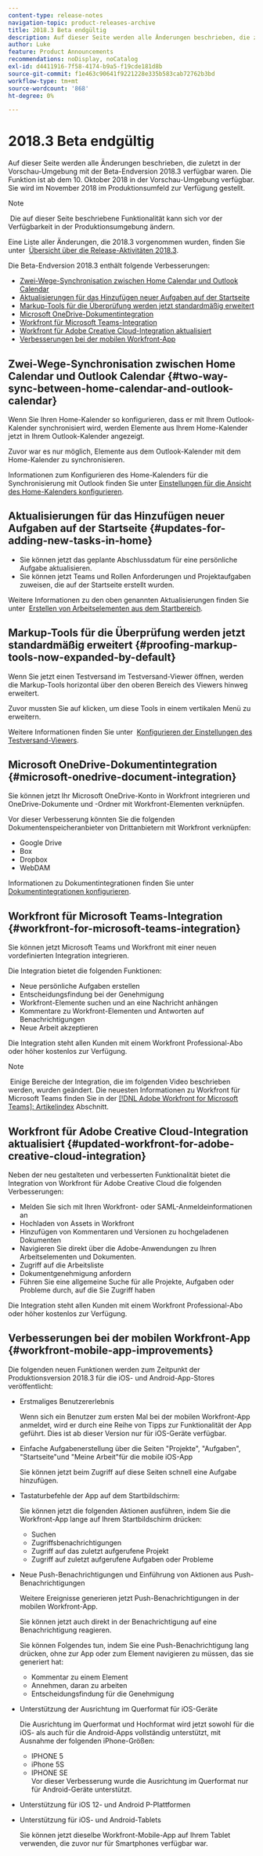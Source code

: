 ```yaml
---
content-type: release-notes
navigation-topic: product-releases-archive
title: 2018.3 Beta endgültig
description: Auf dieser Seite werden alle Änderungen beschrieben, die zuletzt in der Vorschau-Umgebung mit der Beta-Endversion 2018.3 verfügbar waren. Die Funktion ist ab dem 10. Oktober 2018 in der Vorschau-Umgebung verfügbar. Sie wird im November 2018 im Produktionsumfeld zur Verfügung gestellt.
author: Luke
feature: Product Announcements
recommendations: noDisplay, noCatalog
exl-id: d4411916-7f58-4174-b9a5-f19cde181d8b
source-git-commit: f1e463c90641f9221228e335b583cab72762b3bd
workflow-type: tm+mt
source-wordcount: '868'
ht-degree: 0%

---
```


# 2018.3 Beta endgültig

Auf dieser Seite werden alle Änderungen beschrieben, die zuletzt in der Vorschau-Umgebung mit der Beta-Endversion 2018.3 verfügbar waren. Die Funktion ist ab dem 10. Oktober 2018 in der Vorschau-Umgebung verfügbar. Sie wird im November 2018 im Produktionsumfeld zur Verfügung gestellt.

>[!NOTE]
>
> Die auf dieser Seite beschriebene Funktionalität kann sich vor der Verfügbarkeit in der Produktionsumgebung ändern.

Eine Liste aller Änderungen, die 2018.3 vorgenommen wurden, finden Sie unter  [Übersicht über die Release-Aktivitäten 2018.3](../../../../product-announcements/product-releases/quarterly-release-archive/2018.3-release-activity/2018-3-release-activity-overview.md).

Die Beta-Endversion 2018.3 enthält folgende Verbesserungen:

* [Zwei-Wege-Synchronisation zwischen Home Calendar und Outlook Calendar](#two-way-sync-between-home-calendar-and-outlook-calendar)
* [Aktualisierungen für das Hinzufügen neuer Aufgaben auf der Startseite](#updates-for-adding-new-tasks-in-home)
* [Markup-Tools für die Überprüfung werden jetzt standardmäßig erweitert](#proofing-markup-tools-now-expanded-by-default)
* [Microsoft OneDrive-Dokumentintegration](#microsoft-onedrive-document-integration)
* [Workfront für Microsoft Teams-Integration](#workfront-for-microsoft-teams-integration)
* [Workfront für Adobe Creative Cloud-Integration aktualisiert](#updated-workfront-for-adobe-creative-cloud-integration)
* [Verbesserungen bei der mobilen Workfront-App](#workfront-mobile-app-improvements)

## Zwei-Wege-Synchronisation zwischen Home Calendar und Outlook Calendar {#two-way-sync-between-home-calendar-and-outlook-calendar}

Wenn Sie Ihren Home-Kalender so konfigurieren, dass er mit Ihrem Outlook-Kalender synchronisiert wird, werden Elemente aus Ihrem Home-Kalender jetzt in Ihrem Outlook-Kalender angezeigt.

Zuvor war es nur möglich, Elemente aus dem Outlook-Kalender mit dem Home-Kalender zu synchronisieren.

Informationen zum Konfigurieren des Home-Kalenders für die Synchronisierung mit Outlook finden Sie unter [Einstellungen für die Ansicht des Home-Kalenders konfigurieren](../../../../workfront-basics/using-home/using-the-home-area/configure-home-calendar-view.md).

## Aktualisierungen für das Hinzufügen neuer Aufgaben auf der Startseite {#updates-for-adding-new-tasks-in-home}

* Sie können jetzt das geplante Abschlussdatum für eine persönliche Aufgabe aktualisieren.
* Sie können jetzt Teams und Rollen Anforderungen und Projektaufgaben zuweisen, die auf der Startseite erstellt wurden.

Weitere Informationen zu den oben genannten Aktualisierungen finden Sie unter  [Erstellen von Arbeitselementen aus dem Startbereich](../../../../workfront-basics/using-home/using-the-home-area/create-work-items-in-home.md).

## Markup-Tools für die Überprüfung werden jetzt standardmäßig erweitert {#proofing-markup-tools-now-expanded-by-default}

Wenn Sie jetzt einen Testversand im Testversand-Viewer öffnen, werden die Markup-Tools horizontal über den oberen Bereich des Viewers hinweg erweitert.

Zuvor mussten Sie auf klicken, um diese Tools in einem vertikalen Menü zu erweitern.

Weitere Informationen finden Sie unter  [Konfigurieren der Einstellungen des Testversand-Viewers](../../../../review-and-approve-work/proofing/reviewing-proofs-within-workfront/configure-proofing-viewer-settings.md).

## Microsoft OneDrive-Dokumentintegration {#microsoft-onedrive-document-integration}

Sie können jetzt Ihr Microsoft OneDrive-Konto in Workfront integrieren und OneDrive-Dokumente und -Ordner mit Workfront-Elementen verknüpfen.

Vor dieser Verbesserung könnten Sie die folgenden Dokumentenspeicheranbieter von Drittanbietern mit Workfront verknüpfen:

* Google Drive
* Box
* Dropbox
* WebDAM

Informationen zu Dokumentintegrationen finden Sie unter [Dokumentintegrationen konfigurieren](../../../../administration-and-setup/configure-integrations/configure-document-integrations.md).

## Workfront für Microsoft Teams-Integration {#workfront-for-microsoft-teams-integration}

Sie können jetzt Microsoft Teams und Workfront mit einer neuen vordefinierten Integration integrieren.

Die Integration bietet die folgenden Funktionen:

* Neue persönliche Aufgaben erstellen
* Entscheidungsfindung bei der Genehmigung
* Workfront-Elemente suchen und an eine Nachricht anhängen
* Kommentare zu Workfront-Elementen und Antworten auf Benachrichtigungen
* Neue Arbeit akzeptieren

Die Integration steht allen Kunden mit einem Workfront Professional-Abo oder höher kostenlos zur Verfügung.

>[!NOTE]
>
> Einige Bereiche der Integration, die im folgenden Video beschrieben werden, wurden geändert. Die neuesten Informationen zu Workfront für Microsoft Teams finden Sie in der [[!DNL Adobe Workfront for Microsoft Teams]: Artikelindex](../../../../workfront-integrations-and-apps/using-workfront-with-microsoft-teams/use-workfront-with-ms-teams.md) Abschnitt.

## Workfront für Adobe Creative Cloud-Integration aktualisiert {#updated-workfront-for-adobe-creative-cloud-integration}

Neben der neu gestalteten und verbesserten Funktionalität bietet die Integration von Workfront für Adobe Creative Cloud die folgenden Verbesserungen:

* Melden Sie sich mit Ihren Workfront- oder SAML-Anmeldeinformationen an
* Hochladen von Assets in Workfront
* Hinzufügen von Kommentaren und Versionen zu hochgeladenen Dokumenten
* Navigieren Sie direkt über die Adobe-Anwendungen zu Ihren Arbeitselementen und Dokumenten.
* Zugriff auf die Arbeitsliste
* Dokumentgenehmigung anfordern
* Führen Sie eine allgemeine Suche für alle Projekte, Aufgaben oder Probleme durch, auf die Sie Zugriff haben

Die Integration steht allen Kunden mit einem Workfront Professional-Abo oder höher kostenlos zur Verfügung.

## Verbesserungen bei der mobilen Workfront-App {#workfront-mobile-app-improvements}

Die folgenden neuen Funktionen werden zum Zeitpunkt der Produktionsversion 2018.3 für die iOS- und Android-App-Stores veröffentlicht:

* Erstmaliges Benutzererlebnis

  Wenn sich ein Benutzer zum ersten Mal bei der mobilen Workfront-App anmeldet, wird er durch eine Reihe von Tipps zur Funktionalität der App geführt. Dies ist ab dieser Version nur für iOS-Geräte verfügbar.

* Einfache Aufgabenerstellung über die Seiten &quot;Projekte&quot;, &quot;Aufgaben&quot;, &quot;Startseite&quot;und &quot;Meine Arbeit&quot;für die mobile iOS-App

  Sie können jetzt beim Zugriff auf diese Seiten schnell eine Aufgabe hinzufügen.

* Tastaturbefehle der App auf dem Startbildschirm:

  Sie können jetzt die folgenden Aktionen ausführen, indem Sie die Workfront-App lange auf Ihrem Startbildschirm drücken:

   * Suchen
   * Zugriffsbenachrichtigungen
   * Zugriff auf das zuletzt aufgerufene Projekt 
   * Zugriff auf zuletzt aufgerufene Aufgaben oder Probleme

* Neue Push-Benachrichtigungen und Einführung von Aktionen aus Push-Benachrichtigungen

  Weitere Ereignisse generieren jetzt Push-Benachrichtigungen in der mobilen Workfront-App.

  Sie können jetzt auch direkt in der Benachrichtigung auf eine Benachrichtigung reagieren.

  Sie können Folgendes tun, indem Sie eine Push-Benachrichtigung lang drücken, ohne zur App oder zum Element navigieren zu müssen, das sie generiert hat:

   * Kommentar zu einem Element
   * Annehmen, daran zu arbeiten
   * Entscheidungsfindung für die Genehmigung

* Unterstützung der Ausrichtung im Querformat für iOS-Geräte

  Die Ausrichtung im Querformat und Hochformat wird jetzt sowohl für die iOS- als auch für die Android-Apps vollständig unterstützt, mit Ausnahme der folgenden iPhone-Größen:

   * IPHONE 5
   * iPhone 5S
   * IPHONE SE\
     Vor dieser Verbesserung wurde die Ausrichtung im Querformat nur für Android-Geräte unterstützt.

* Unterstützung für iOS 12- und Android P-Plattformen
* Unterstützung für iOS- und Android-Tablets

  Sie können jetzt dieselbe Workfront-Mobile-App auf Ihrem Tablet verwenden, die zuvor nur für Smartphones verfügbar war.
